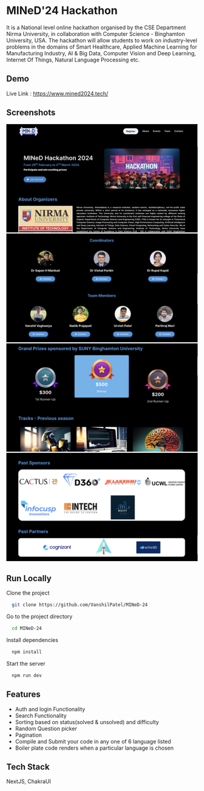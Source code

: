 
# MINeD'24 Hackathon

It is a National level online hackathon organised by the CSE Department Nirma University, in collaboration with Computer Science - Binghamton University, USA. The hackathon will allow students to work on industry-level problems in the domains of Smart Healthcare, Applied Machine Learning for Manufacturing Industry, AI & Big Data, Computer Vision and Deep Learning, Internet Of Things, Natural Language Processing etc.

## Demo

Live Link : https://www.mined2024.tech/


## Screenshots
![Home](public/home.png)
![Team](public/team.png)
![About](public/about.png)
![Past Sponsors](public/abc.png)







## Run Locally

Clone the project

```bash
  git clone https://github.com/VanshilPatel/MINeD-24
```

Go to the project directory

```bash
  cd MINeD-24
```

Install dependencies

```bash
  npm install
```

Start the server

```bash
  npm run dev
```


## Features

- Auth and login Functionality
- Search Functionality
- Sorting based on status(solved & unsolved) and difficulty
- Random Question picker
- Pagination
- Compile and Submit your code in any one of 6 language listed 
- Boiler plate code renders when a particular language is chosen



## Tech Stack

 NextJS, ChakraUI


